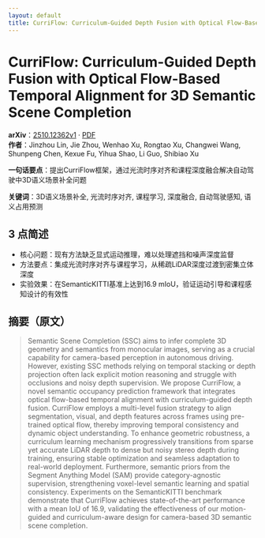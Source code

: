 ```yaml
---
layout: default
title: CurriFlow: Curriculum-Guided Depth Fusion with Optical Flow-Based Temporal Alignment for 3D Semantic Scene Completion
---
```


# CurriFlow: Curriculum-Guided Depth Fusion with Optical Flow-Based Temporal Alignment for 3D Semantic Scene Completion
**arXiv**：[2510.12362v1](https://arxiv.org/abs/2510.12362) · [PDF](https://arxiv.org/pdf/2510.12362.pdf)  
**作者**：Jinzhou Lin, Jie Zhou, Wenhao Xu, Rongtao Xu, Changwei Wang, Shunpeng Chen, Kexue Fu, Yihua Shao, Li Guo, Shibiao Xu  

**一句话要点**：提出CurriFlow框架，通过光流时序对齐和课程深度融合解决自动驾驶中3D语义场景补全问题

**关键词**：3D语义场景补全, 光流时序对齐, 课程学习, 深度融合, 自动驾驶感知, 语义占用预测

## 3 点简述
- 核心问题：现有方法缺乏显式运动推理，难以处理遮挡和噪声深度监督
- 方法要点：集成光流时序对齐与课程学习，从稀疏LiDAR深度过渡到密集立体深度
- 实验效果：在SemanticKITTI基准上达到16.9 mIoU，验证运动引导和课程感知设计的有效性

## 摘要（原文）

> Semantic Scene Completion (SSC) aims to infer complete 3D geometry and
> semantics from monocular images, serving as a crucial capability for
> camera-based perception in autonomous driving. However, existing SSC methods
> relying on temporal stacking or depth projection often lack explicit motion
> reasoning and struggle with occlusions and noisy depth supervision. We propose
> CurriFlow, a novel semantic occupancy prediction framework that integrates
> optical flow-based temporal alignment with curriculum-guided depth fusion.
> CurriFlow employs a multi-level fusion strategy to align segmentation, visual,
> and depth features across frames using pre-trained optical flow, thereby
> improving temporal consistency and dynamic object understanding. To enhance
> geometric robustness, a curriculum learning mechanism progressively transitions
> from sparse yet accurate LiDAR depth to dense but noisy stereo depth during
> training, ensuring stable optimization and seamless adaptation to real-world
> deployment. Furthermore, semantic priors from the Segment Anything Model (SAM)
> provide category-agnostic supervision, strengthening voxel-level semantic
> learning and spatial consistency. Experiments on the SemanticKITTI benchmark
> demonstrate that CurriFlow achieves state-of-the-art performance with a mean
> IoU of 16.9, validating the effectiveness of our motion-guided and
> curriculum-aware design for camera-based 3D semantic scene completion.

